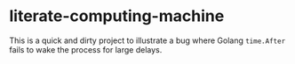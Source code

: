 literate-computing-machine
==========================

This is a quick and dirty project to illustrate a bug where Golang `time.After` fails to wake the process for large delays.